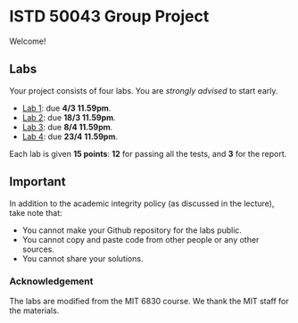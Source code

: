 ISTD 50043 Group Project
===========

Welcome!

## Labs
Your project consists of four labs. You are *strongly advised* to start early.  

* [Lab 1](lab1.md): due **4/3 11.59pm**.
* [Lab 2](lab2.md): due **18/3 11.59pm**.
* [Lab 3](lab3.md): due **8/4 11.59pm**. 
* [Lab 4](lab4.md): due **23/4 11.59pm**. 

Each lab is given **15 points**: **12** for passing all the tests, and **3** for the report. 

## Important
In addition to the academic integrity policy (as discussed in the lecture), take note that: 
* You cannot make your Github repository for the labs public. 
* You cannot copy and paste code from other people or any other sources. 
* You cannot share your solutions.  


### Acknowledgement
The labs are modified from the MIT 6830 course. We thank the MIT staff for the materials.  

